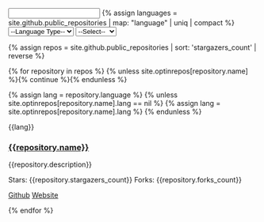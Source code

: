 
<input type="text" id="textfilter" />
{% assign languages = site.github.public_repositories | map: "language" | uniq | compact %}
<select name="langtype" id="langtype-select"><option value="">--Language Type--</option>{% for lang in languages %}<option value="{{lang}}">{{lang}}</option>{% endfor %}</select>
<select name="sort" id="sort-select">
  <option value="">--Select--</option>
  <option value="stars">Popularity</option>
  <option value="forks">Forks</option>
  <option value="recent">Recent</option>
</select>

{% assign repos = site.github.public_repositories | sort: 'stargazers_count' | reverse %}

<section id="sortable-projects">
{% for repository in repos %}
{% unless site.optinrepos[repository.name] %}{% continue %}{% endunless %}

{% assign lang = repository.language %}
{% unless site.optinrepos[repository.name].lang == nil %}
  {% assign lang = site.optinrepos[repository.name].lang %}
{% endunless %}

<div class="sortable-project block block--padded block--rounded block--bordered {{lang | downcase}}"
  data-language="{{lang}}"
  data-search="{{repository.name | append: repository.description | append: repository.language}}"
  data-stars="{{repository.stargazers_count}}"
  data-forks="{{repository.forks_count}}"
  data-recent="{{repository.id}}"
  >
<p class="block__content">{{lang}}</p>
<h3 class="block__heading heading--4">
  <a href="{{repository.homepage}}">{{repository.name}}</a>
</h3>
<p class="block__content">
  <p>{{repository.description}}</p>
  <span>Stars: {{repository.stargazers_count}}</span>
  <span>Forks: {{repository.forks_count}}</span>
  <p>
    <a href="{{repository.html_url}}">Github</a> <a href="{{repository.homepage}}">Website</a>
  </p>
</p>
</div>
{% endfor %}
</section>
